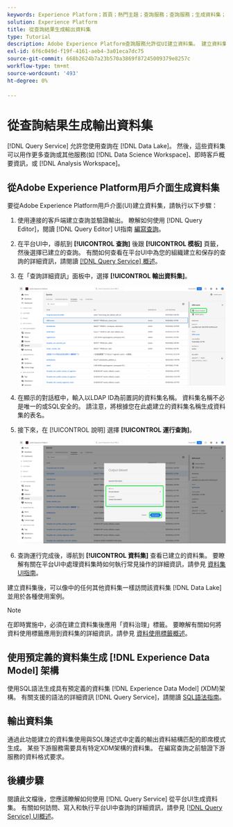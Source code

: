 ```yaml
---
keywords: Experience Platform；首頁；熱門主題；查詢服務；查詢服務；生成資料集；生成資料集；建立資料集；
solution: Experience Platform
title: 從查詢結果生成輸出資料集
type: Tutorial
description: Adobe Experience Platform查詢服務允許從UI建立資料集。 建立資料集後，可以像Data Lake中的任何其他資料集一樣訪問該資料集，並用於各種使用情形。
exl-id: 6f6c049d-f19f-4161-aeb4-3a01eca7dc75
source-git-commit: 668b2624b7a23b570a3869f87245009379e8257c
workflow-type: tm+mt
source-wordcount: '493'
ht-degree: 0%

---
```


# 從查詢結果生成輸出資料集

[!DNL Query Service] 允許您使用查詢在 [!DNL Data Lake]。 然後，這些資料集可以用作更多查詢或其他服務(如 [!DNL Data Science Workspace]、即時客戶概要資訊，或 [!DNL Analysis Workspace]。

## 從Adobe Experience Platform用戶介面生成資料集

要從Adobe Experience Platform用戶介面(UI)建立資料集，請執行以下步驟：

1. 使用連接的客戶端建立查詢並驗證輸出。 瞭解如何使用 [!DNL Query Editor]，閱讀 [!DNL Query Editor] UI指南 [編寫查詢](./user-guide.md#writing-queries)。

2. 在平台UI中，導航到 **[!UICONTROL 查詢]** 後跟 **[!UICONTROL 模板]** 頁籤，然後選擇已建立的查詢。 有關如何查看在平台UI中為您的組織建立和保存的查詢的詳細資訊，請閱讀 [[!DNL Query Service] 概述](./overview.md#browse)。

3. 在「查詢詳細資訊」面板中，選擇 **[!UICONTROL 輸出資料集]**。

   ![突出顯示了「選擇輸出」資料集的「查詢」工作區模板頁籤。](../images/ui/create-datasets/output-dataset.png)

4. 在顯示的對話框中，輸入以LDAP ID為前置詞的資料集名稱。 資料集名稱不必是唯一的或SQL安全的。 請注意，將根據您在此處建立的資料集名稱生成資料集的表名。

5. 接下來，在 [!UICONTROL 說明] 選擇 **[!UICONTROL 運行查詢]**。

   ![突出顯示了資料集詳細資訊和運行查詢的「輸出資料集」對話框](../images/ui/create-datasets/run-query.png)

6. 查詢運行完成後，導航到 **[!UICONTROL 資料集]** 查看已建立的資料集。 要瞭解有關在平台UI中處理資料集時如何執行常見操作的詳細資訊，請參見 [資料集UI指南](../../catalog/datasets/user-guide.md)。

建立資料集後，可以像中的任何其他資料集一樣訪問該資料集 [!DNL Data Lake] 並用於各種使用案例。

>[!NOTE]
>
>在即時實施中，必須在建立資料集後應用「資料治理」標籤。 要瞭解有關如何將資料使用標籤應用到資料集的詳細資訊，請參見 [資料使用標籤概述](../../data-governance/labels/overview.md)。

## 使用預定義的資料集生成 [!DNL Experience Data Model] 架構

使用SQL語法生成具有預定義的資料集 [!DNL Experience Data Model] (XDM)架構。 有關支援的語法的詳細資訊 [!DNL Query Service]，請閱讀 [SQL語法指南](../sql/syntax.md#create-table-as-select)。

## 輸出資料集

通過此功能建立的資料集使用與SQL陳述式中定義的輸出資料結構匹配的即席模式生成。 某些下游服務需要具有特定XDM架構的資料集。 在編寫查詢之前驗證下游服務的資料格式要求。

## 後續步驟

閱讀此文檔後，您應該瞭解如何使用 [!DNL Query Service] 從平台UI生成資料集。 有關如何訪問、寫入和執行平台UI中查詢的詳細資訊，請參見 [[!DNL Query Service] UI概述](./overview.md)。

